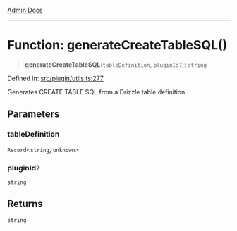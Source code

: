 [Admin Docs](/)

***

# Function: generateCreateTableSQL()

> **generateCreateTableSQL**(`tableDefinition`, `pluginId?`): `string`

Defined in: [src/plugin/utils.ts:277](https://github.com/Sourya07/talawa-api/blob/61a1911602b2f0aac7635e08ae2918f4f768e8ff/src/plugin/utils.ts#L277)

Generates CREATE TABLE SQL from a Drizzle table definition

## Parameters

### tableDefinition

`Record`\<`string`, `unknown`\>

### pluginId?

`string`

## Returns

`string`
